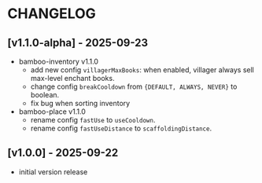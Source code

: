 # CHANGELOG

## [v1.1.0-alpha] - 2025-09-23

- bamboo-inventory v1.1.0
  - add new config `villagerMaxBooks`: when enabled, villager always sell max-level enchant books.
  - change config `breakCooldown` from `{DEFAULT, ALWAYS, NEVER}` to boolean.
  - fix bug when sorting inventory
- bamboo-place v1.1.0
  - rename config `fastUse` to `useCooldown`.
  - rename config `fastUseDistance` to `scaffoldingDistance`.

## [v1.0.0] - 2025-09-22

- initial version release
